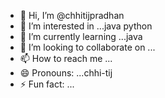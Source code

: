 - 👋 Hi, I’m @chhitijpradhan
- 👀 I’m interested in ...java python
- 🌱 I’m currently learning ...java
- 💞️ I’m looking to collaborate on ...
- 📫 How to reach me ...
- 😄 Pronouns: ...chhi-tij
- ⚡ Fun fact: ...

<!---
chhitijpradhan/chhitijpradhan is a ✨ special ✨ repository because its `README.md` (this file) appears on your GitHub profile.
You can click the Preview link to take a look at your changes.
--->
